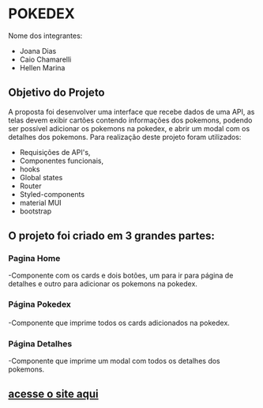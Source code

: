 # POKEDEX

Nome dos integrantes: 
- Joana Dias
- Caio Chamarelli
- Hellen Marina

## Objetivo do Projeto

A proposta foi desenvolver uma interface que recebe dados de uma API, as telas devem exibir cartões contendo informações dos pokemons, podendo ser possível adicionar os pokemons na pokedex,  e abrir um modal com os detalhes dos pokemons.
Para  realização deste projeto foram utilizados:

* Requisições de API's,
* Componentes funcionais,
* hooks 
* Global states
* Router
* Styled-components
* material MUI
* bootstrap

## O projeto foi criado em 3 grandes partes:


### Pagina Home

-Componente com os cards e dois botões, um para ir para página de detalhes e outro para adicionar os pokemons na pokedex.

### Página Pokedex

-Componente que imprime todos os cards adicionados na pokedex.
ㅤ
### Página Detalhes

-Componente que imprime um modal com todos os detalhes dos pokemons.


## [acesse o site aqui](https://handy-kitten.surge.sh/)


